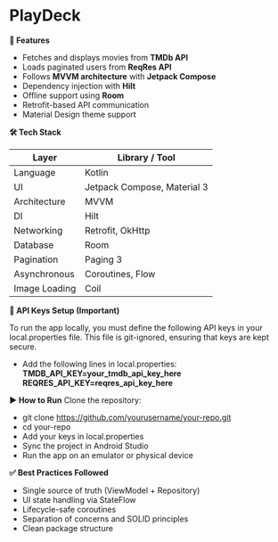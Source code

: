 # PlayDeck

**🚀 Features**

- Fetches and displays movies from **TMDb API**
- Loads paginated users from **ReqRes API**
- Follows **MVVM architecture** with **Jetpack Compose**
- Dependency injection with **Hilt**
- Offline support using **Room**
- Retrofit-based API communication
- Material Design theme support
  

**🛠 Tech Stack**

| Layer         | Library / Tool              |
|---------------|-----------------------------|
| Language      | Kotlin                      |
| UI            | Jetpack Compose, Material 3 |
| Architecture  | MVVM                        |
| DI            | Hilt                        |
| Networking    | Retrofit, OkHttp            |
| Database      | Room                        |
| Pagination    | Paging 3                    |
| Asynchronous  | Coroutines, Flow            |
| Image Loading | Coil                        |


**🔐 API Keys Setup (Important)**

To run the app locally, you must define the following API keys in your local.properties file. This file is git-ignored, ensuring that keys are kept secure.

- Add the following lines in local.properties:
**TMDB_API_KEY=your_tmdb_api_key_here**
**REQRES_API_KEY=reqres_api_key_here**


**▶️ How to Run**
Clone the repository:

- git clone https://github.com/yourusername/your-repo.git
- cd your-repo
- Add your keys in local.properties
- Sync the project in Android Studio
- Run the app on an emulator or physical device

**✅ Best Practices Followed**

- Single source of truth (ViewModel + Repository)
- UI state handling via StateFlow
- Lifecycle-safe coroutines
- Separation of concerns and SOLID principles
- Clean package structure
